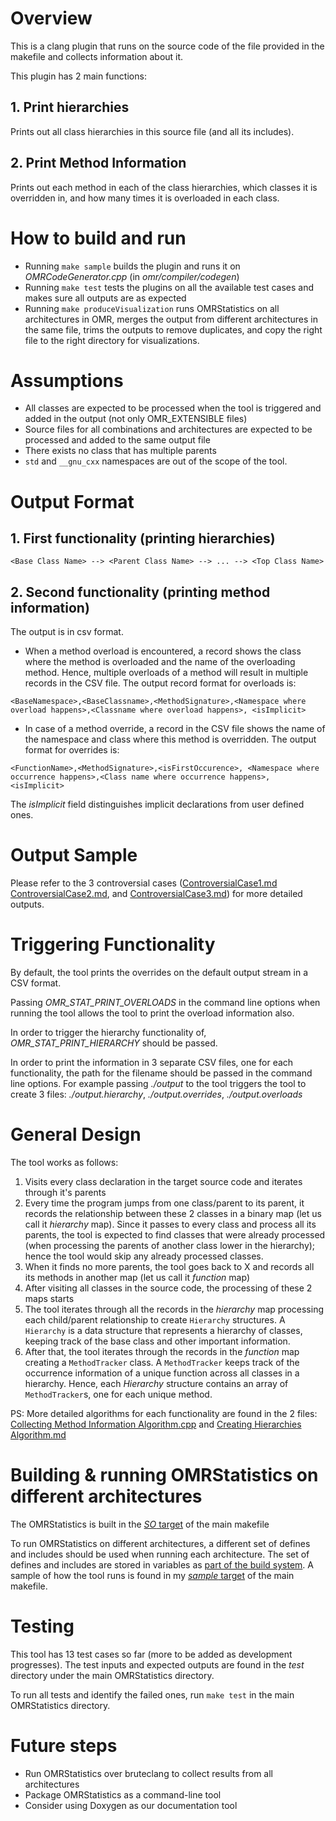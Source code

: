 # Overview
This is a clang plugin that runs on the source code of the file provided in the makefile and collects information about it.

This plugin has 2 main functions:
## 1. Print hierarchies
Prints out all class hierarchies in this source file (and all its includes).

## 2. Print Method Information
Prints out each method in each of the class hierarchies, which classes it is overridden in, and how many times it is overloaded in each class.

# How to build and run
* Running `make sample` builds the plugin and runs it on _OMRCodeGenerator.cpp_ (in _omr/compiler/codegen_)
* Running `make test` tests the plugins on all the available test cases and makes sure all outputs are as expected
* Running `make produceVisualization` runs OMRStatistics on all architectures in OMR, merges the output from different architectures in the same file, trims the outputs to remove duplicates, and copy the right file to the right directory for visualizations.

# Assumptions
* All classes are expected to be processed when the tool is triggered and added in the output (not only OMR_EXTENSIBLE files)
* Source files for all combinations and architectures are expected to be processed and added to the same output file
* There exists no class that has multiple parents
* `std` and `__gnu_cxx` namespaces are out of the scope of the tool.


# Output Format
## 1. First functionality (printing hierarchies)
`<Base Class Name> --> <Parent Class Name> --> ... --> <Top Class Name>`

## 2. Second functionality (printing method information)
The output is in csv format. 

* When a method overload is encountered, a record shows the class where the method is overloaded and the name of the overloading method. Hence, multiple overloads of a method will result in multiple records in the CSV file. The output record format for overloads is:
```
<BaseNamespace>,<BaseClassname>,<MethodSignature>,<Namespace where overload happens>,<Classname where overload happens>, <isImplicit>
```

* In case of a method override, a record in the CSV file shows the name of the namespace and class where this method is overridden. The output format for overrides is:
```
<FunctionName>,<MethodSignature>,<isFirstOccurence>, <Namespace where occurrence happens>,<Class name where occurrence happens>, <isImplicit>
```

The _isImplicit_ field distinguishes implicit declarations from user defined ones.

# Output Sample
Please refer to the 3 controversial cases ([ControversialCase1.md](https://github.com/samasri/omr/blob/master/tools/compiler/OMRStatistics/doc/ControversialCase1.md) [ControversialCase2.md](https://github.com/samasri/omr/blob/master/tools/compiler/OMRStatistics/doc/ControversialCase2.md), and [ControversialCase3.md](https://github.com/samasri/omr/blob/master/tools/compiler/OMRStatistics/doc/ControversialCase3.md)) for more detailed outputs.

# Triggering Functionality
By default, the tool prints the overrides on the default output stream in a CSV format. 

Passing _OMR_STAT_PRINT_OVERLOADS_ in the command line options when running the tool allows the tool to print the overload information also. 

In order to trigger the hierarchy functionality of, _OMR_STAT_PRINT_HIERARCHY_ should be passed.

In order to print the information in 3 separate CSV files, one for each functionality, the path for the filename should be passed in the command line options. For example passing _./output_ to the tool triggers the tool to create 3 files: _./output.hierarchy_, _./output.overrides_, _./output.overloads_

# General Design
The tool works as follows:
1. Visits every class declaration in the target source code and iterates through it's parents
2. Every time the program jumps from one class/parent to its parent, it records the relationship between these 2 classes in a binary map (let us call it _hierarchy_ map). Since it passes to every class and process all its parents, the tool is expected to find classes that were already processed (when processing the parents of another class lower in the hierarchy); hence the tool would skip any already processed classes.
3. When it finds no more parents, the tool goes back to X and records all its methods in another map (let us call it _function_ map)
4. After visiting all classes in the source code, the processing of these 2 maps starts
5. The tool iterates through all the records in the _hierarchy_ map processing each child/parent relationship to create `Hierarchy` structures. A `Hierarchy` is a data structure that represents a hierarchy of classes, keeping track of the base class and other important information.
6. After that, the tool iterates through the records in the _function_ map creating a `MethodTracker` class. A `MethodTracker` keeps track of the occurrence information of a unique function across all classes in a hierarchy. Hence, each _Hierarchy_ structure contains an array of `MethodTracker`s, one for each unique method.

PS: More detailed algorithms for each functionality are found in the 2 files: [Collecting Method Information Algorithm.cpp](https://github.com/samasri/omr/blob/master/tools/compiler/OMRStatistics/doc/Collecting%20Method%20Information%20Algorithm.cpp) and [Creating Hierarchies Algorithm.md](https://github.com/samasri/omr/blob/master/tools/compiler/OMRStatistics/doc/Creating%20Hierarchies%20Algorithm.md)

# Building & running OMRStatistics on different architectures
The OMRStatistics is built in the [_SO_ target](https://github.com/samasri/omr/blob/master/tools/compiler/OMRStatistics/makefile#L24) of the main makefile

To run OMRStatistics on different architectures, a different set of defines and includes should be used when running each architecture. The set of defines and includes are stored in variables as [part of the build system](https://github.com/samasri/omr/blob/master/tools/compiler/OMRStatistics/crossCompilationDefines.mk).
A sample of how the tool runs is found in my [_sample_ target](https://github.com/samasri/omr/blob/master/tools/compiler/OMRStatistics/makefile#L34) of the main makefile.

# Testing
This tool has 13 test cases so far (more to be added as development progresses). The test inputs and expected outputs are found in the _test_ directory under the main OMRStatistics directory.

To run all tests and identify the failed ones, run `make test` in the main OMRStatistics directory.

# Future steps
* Run OMRStatistics over bruteclang to collect results from all architectures
* Package OMRStatistics as a command-line tool
* Consider using Doxygen as our documentation tool
